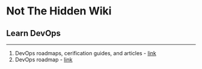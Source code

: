 # Not The Hidden Wiki

## Learn DevOps
-----

1. DevOps roadmaps, cerification guides, and articles - [link](https://devopscube.com/)
2. DevOps roadmap - [link](https://roadmap.sh/devops)